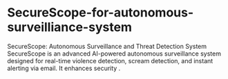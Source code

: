 # SecureScope-for-autonomous-surveilliance-system
SecureScope: Autonomous Surveillance and Threat Detection System  SecureScope is an advanced AI-powered autonomous surveillance system designed for real-time violence detection, scream detection, and instant alerting via email. It enhances security .

